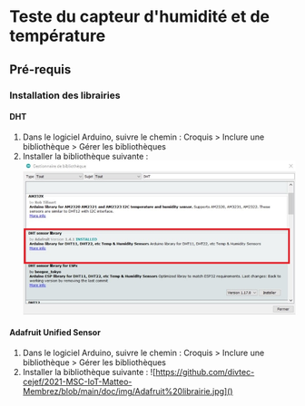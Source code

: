 # Teste du capteur d'humidité et de température
## Pré-requis
### Installation des librairies
#### DHT

1.  Dans le logiciel Arduino, suivre le chemin : Croquis >  Inclure une bibliothèque > Gérer les bibliothèques
2. Installer la bibliothèque suivante : ![](https://github.com/divtec-cejef/2021-MSC-IoT-Matteo-Membrez/blob/main/doc/img/DHT%20librairie.jpg)

#### Adafruit Unified Sensor

1. Dans le logiciel Arduino, suivre le chemin : Croquis >  Inclure une bibliothèque > Gérer les bibliothèques
2. Installer la bibliothèque suivante : ![https://github.com/divtec-cejef/2021-MSC-IoT-Matteo-Membrez/blob/main/doc/img/Adafruit%20librairie.jpg]()

